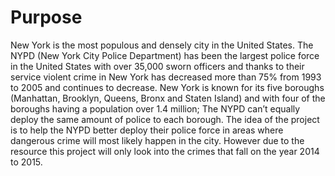 # Purpose

New York is the most populous and densely city in the United States. The NYPD (New York City Police Department) has been the largest police force in the United States with over 35,000 sworn officers and thanks to their service violent crime in New York has decreased more than 75% from 1993 to 2005 and continues to decrease. New York is known for its five boroughs (Manhattan, Brooklyn, Queens, Bronx and Staten Island) and with four of the boroughs having a population over 1.4 million; The NYPD can’t equally deploy the same amount of police to each borough. The idea of the project is to help the NYPD better deploy their police force in areas where dangerous crime will most likely happen in the city. However due to the resource this project will only look into the crimes that fall on the year 2014 to 2015.  
